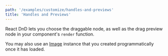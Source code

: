 ```yaml
---
path: '/examples/customize/handles-and-previews'
title: 'Handles and Previews'
---
```


React DnD lets you choose the draggable node, as well as the drag
preview node in your component's `render` function.

You may also use an [Image](https://developer.mozilla.org/en-US/docs/Web/API/HTMLImageElement/Image) instance that you created programmatically once it has loaded.

<view-source name="05-customize/handles-and-previews" component="customize-handles-and-previews">
</view-source>
